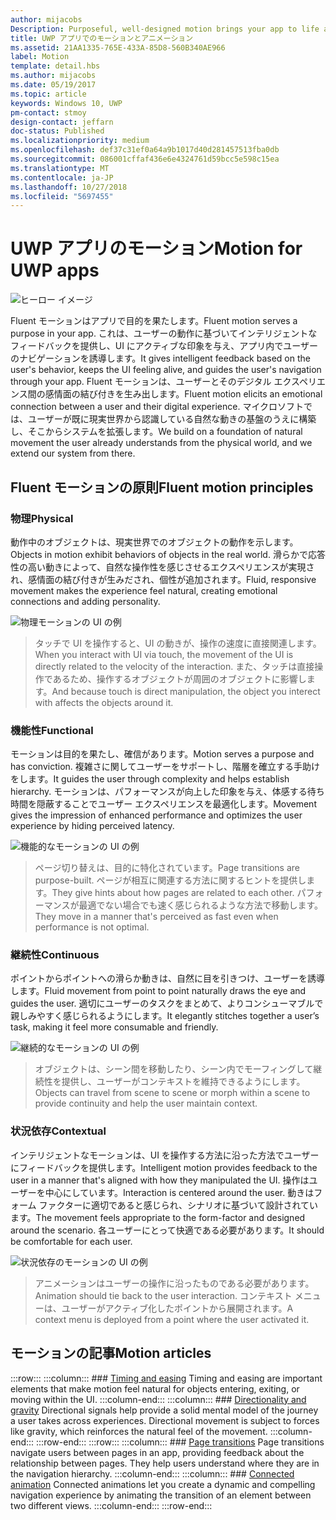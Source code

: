 ```yaml
---
author: mijacobs
Description: Purposeful, well-designed motion brings your app to life and makes the experience feel crafted and polished. Help users understand context changes, and tie experiences together with visual transitions.
title: UWP アプリでのモーションとアニメーション
ms.assetid: 21AA1335-765E-433A-85D8-560B340AE966
label: Motion
template: detail.hbs
ms.author: mijacobs
ms.date: 05/19/2017
ms.topic: article
keywords: Windows 10, UWP
pm-contact: stmoy
design-contact: jeffarn
doc-status: Published
ms.localizationpriority: medium
ms.openlocfilehash: def37c31ef0a64a9b1017d40d281457513fba0db
ms.sourcegitcommit: 086001cffaf436e6e4324761d59bcc5e598c15ea
ms.translationtype: MT
ms.contentlocale: ja-JP
ms.lasthandoff: 10/27/2018
ms.locfileid: "5697455"
---
```

# <a name="motion-for-uwp-apps"></a><span data-ttu-id="c5c9c-103">UWP アプリのモーション</span><span class="sxs-lookup"><span data-stu-id="c5c9c-103">Motion for UWP apps</span></span>

![ヒーロー イメージ](images/header-motion2.svg)

<span data-ttu-id="c5c9c-105">Fluent モーションはアプリで目的を果たします。</span><span class="sxs-lookup"><span data-stu-id="c5c9c-105">Fluent motion serves a purpose in your app.</span></span> <span data-ttu-id="c5c9c-106">これは、ユーザーの動作に基づいてインテリジェントなフィードバックを提供し、UI にアクティブな印象を与え、アプリ内でユーザーのナビゲーションを誘導します。</span><span class="sxs-lookup"><span data-stu-id="c5c9c-106">It gives intelligent feedback based on the user's behavior, keeps the UI feeling alive, and guides the user's navigation through your app.</span></span> <span data-ttu-id="c5c9c-107">Fluent モーションは、ユーザーとそのデジタル エクスペリエンス間の感情面の結び付きを生み出します。</span><span class="sxs-lookup"><span data-stu-id="c5c9c-107">Fluent motion elicits an emotional connection between a user and their digital experience.</span></span> <span data-ttu-id="c5c9c-108">マイクロソフトでは、ユーザーが既に現実世界から認識している自然な動きの基盤のうえに構築し、そこからシステムを拡張します。</span><span class="sxs-lookup"><span data-stu-id="c5c9c-108">We build on a foundation of natural movement the user already understands from the physical world, and we extend our system from there.</span></span>

## <a name="fluent-motion-principles"></a><span data-ttu-id="c5c9c-109">Fluent モーションの原則</span><span class="sxs-lookup"><span data-stu-id="c5c9c-109">Fluent motion principles</span></span>

### <a name="physical"></a><span data-ttu-id="c5c9c-110">物理</span><span class="sxs-lookup"><span data-stu-id="c5c9c-110">Physical</span></span>

<span data-ttu-id="c5c9c-111">動作中のオブジェクトは、現実世界でのオブジェクトの動作を示します。</span><span class="sxs-lookup"><span data-stu-id="c5c9c-111">Objects in motion exhibit behaviors of objects in the real world.</span></span> <span data-ttu-id="c5c9c-112">滑らかで応答性の高い動きによって、自然な操作性を感じさせるエクスペリエンスが実現され、感情面の結び付きが生みだされ、個性が追加されます。</span><span class="sxs-lookup"><span data-stu-id="c5c9c-112">Fluid, responsive movement makes the experience feel natural, creating emotional connections and adding personality.</span></span>

![物理モーションの UI の例](images/Physical.gif)
> <span data-ttu-id="c5c9c-114">タッチで UI を操作すると、UI の動きが、操作の速度に直接関連します。</span><span class="sxs-lookup"><span data-stu-id="c5c9c-114">When you interact with UI via touch, the movement of the UI is directly related to the velocity of the interaction.</span></span> <span data-ttu-id="c5c9c-115">また、タッチは直接操作であるため、操作するオブジェクトが周囲のオブジェクトに影響します。</span><span class="sxs-lookup"><span data-stu-id="c5c9c-115">And because touch is direct manipulation, the object you interect with affects the objects around it.</span></span>

### <a name="functional"></a><span data-ttu-id="c5c9c-116">機能性</span><span class="sxs-lookup"><span data-stu-id="c5c9c-116">Functional</span></span>

<span data-ttu-id="c5c9c-117">モーションは目的を果たし、確信があります。</span><span class="sxs-lookup"><span data-stu-id="c5c9c-117">Motion serves a purpose and has conviction.</span></span> <span data-ttu-id="c5c9c-118">複雑さに関してユーザーをサポートし、階層を確立する手助けをします。</span><span class="sxs-lookup"><span data-stu-id="c5c9c-118">It guides the user through complexity and helps establish hierarchy.</span></span> <span data-ttu-id="c5c9c-119">モーションは、パフォーマンスが向上した印象を与え、体感する待ち時間を隠蔽することでユーザー エクスペリエンスを最適化します。</span><span class="sxs-lookup"><span data-stu-id="c5c9c-119">Movement gives the impression of enhanced performance and optimizes the user experience by hiding perceived latency.</span></span>

![機能的なモーションの UI の例](images/functional.gif)
> <span data-ttu-id="c5c9c-121">ページ切り替えは、目的に特化されています。</span><span class="sxs-lookup"><span data-stu-id="c5c9c-121">Page transitions are purpose-built.</span></span> <span data-ttu-id="c5c9c-122">ページが相互に関連する方法に関するヒントを提供します。</span><span class="sxs-lookup"><span data-stu-id="c5c9c-122">They give hints about how pages are related to each other.</span></span> <span data-ttu-id="c5c9c-123">パフォーマンスが最適でない場合でも速く感じられるような方法で移動します。</span><span class="sxs-lookup"><span data-stu-id="c5c9c-123">They move in a manner that's perceived as fast even when performance is not optimal.</span></span>

### <a name="continuous"></a><span data-ttu-id="c5c9c-124">継続性</span><span class="sxs-lookup"><span data-stu-id="c5c9c-124">Continuous</span></span>

<span data-ttu-id="c5c9c-125">ポイントからポイントへの滑らか動きは、自然に目を引きつけ、ユーザーを誘導します。</span><span class="sxs-lookup"><span data-stu-id="c5c9c-125">Fluid movement from point to point naturally draws the eye and guides the user.</span></span> <span data-ttu-id="c5c9c-126">適切にユーザーのタスクをまとめて、よりコンシューマブルで親しみやすく感じられるようにします。</span><span class="sxs-lookup"><span data-stu-id="c5c9c-126">It elegantly stitches together a user’s task, making it feel more consumable and friendly.</span></span>

![継続的なモーションの UI の例](images/continuous3.gif)
> <span data-ttu-id="c5c9c-128">オブジェクトは、シーン間を移動したり、シーン内でモーフィングして継続性を提供し、ユーザーがコンテキストを維持できるようにします。</span><span class="sxs-lookup"><span data-stu-id="c5c9c-128">Objects can travel from scene to scene or morph within a scene to provide continuity and help the user maintain context.</span></span>

### <a name="contextual"></a><span data-ttu-id="c5c9c-129">状況依存</span><span class="sxs-lookup"><span data-stu-id="c5c9c-129">Contextual</span></span>

<span data-ttu-id="c5c9c-130">インテリジェントなモーションは、UI を操作する方法に沿った方法でユーザーにフィードバックを提供します。</span><span class="sxs-lookup"><span data-stu-id="c5c9c-130">Intelligent motion provides feedback to the user in a manner that's aligned with how they manipulated the UI.</span></span> <span data-ttu-id="c5c9c-131">操作はユーザーを中心にしています。</span><span class="sxs-lookup"><span data-stu-id="c5c9c-131">Interaction is centered around the user.</span></span> <span data-ttu-id="c5c9c-132">動きはフォーム ファクターに適切であると感じられ、シナリオに基づいて設計されています。</span><span class="sxs-lookup"><span data-stu-id="c5c9c-132">The movement feels appropriate to the form-factor and designed around the scenario.</span></span> <span data-ttu-id="c5c9c-133">各ユーザーにとって快適である必要があります。</span><span class="sxs-lookup"><span data-stu-id="c5c9c-133">It should be comfortable for each user.</span></span>

![状況依存のモーションの UI の例](images/Contextual.gif)
> <span data-ttu-id="c5c9c-135">アニメーションはユーザーの操作に沿ったものである必要があります。</span><span class="sxs-lookup"><span data-stu-id="c5c9c-135">Animation should tie back to the user interaction.</span></span> <span data-ttu-id="c5c9c-136">コンテキスト メニューは、ユーザーがアクティブ化したポイントから展開されます。</span><span class="sxs-lookup"><span data-stu-id="c5c9c-136">A context menu is deployed from a point where the user activated it.</span></span> 

## <a name="motion-articles"></a><span data-ttu-id="c5c9c-137">モーションの記事</span><span class="sxs-lookup"><span data-stu-id="c5c9c-137">Motion articles</span></span>

:::row:::
    :::column:::
        ### [Timing and easing](timing-and-easing.md)
        Timing and easing are important elements that make motion feel natural for objects entering, exiting, or moving within the UI.
    :::column-end:::
    :::column:::
        ### [Directionality and gravity](directionality-and-gravity.md)
        Directional signals help provide a solid mental model of the journey a user takes across experiences. Directional movement is subject to forces like gravity, which reinforces the natural feel of the movement.
    :::column-end:::
:::row-end:::
:::row:::
    :::column:::
        ### [Page transitions](page-transitions.md)
        Page transitions navigate users between pages in an app, providing feedback about the relationship between pages. They help users understand where they are in the navigation hierarchy.
    :::column-end:::
    :::column:::
        ### [Connected animation](connected-animation.md)
        Connected animations let you create a dynamic and compelling navigation experience by animating the transition of an element between two different views.
    :::column-end:::
:::row-end:::
